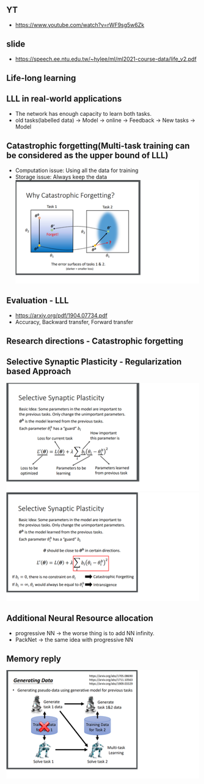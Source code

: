 ## YT  
  * https://www.youtube.com/watch?v=rWF9sg5w6Zk  

## slide  
  * https://speech.ee.ntu.edu.tw/~hylee/ml/ml2021-course-data/life_v2.pdf  

## Life-long learning  
## LLL in real-world applications  
 * The network has enough capacity to learn both tasks.  
 * old tasks(labelled data) -> Model -> online -> Feedback -> New tasks -> Model  

## Catastrophic forgetting(Multi-task training can be considered as the upper bound of LLL)  
 * Computation issue: Using all the data for training  
 * Storage issue: Always keep the data  
![Image of Yaktocat](https://github.com/ting-chih/NTU-ML2021spring/blob/main/image/lll1.png)  
## Evaluation - LLL  
 * https://arxiv.org/pdf/1904.07734.pdf  
 * Accuracy, Backward transfer, Forward transfer  

## Research directions - Catastrophic forgetting  
## Selective Synaptic Plasticity - Regularization based Approach  
![Image of Yaktocat](https://github.com/ting-chih/NTU-ML2021spring/blob/main/image/lll2.png)  
![Image of Yaktocat](https://github.com/ting-chih/NTU-ML2021spring/blob/main/image/lll3.png)  

## Additional Neural Resource allocation  
  * progressive NN -> the worse thing is to add NN infinity.  
  * PackNet -> the same idea with progressive NN  

## Memory reply  
 ![Image of Yaktocat](https://github.com/ting-chih/NTU-ML2021spring/blob/main/image/lll4.png)  
